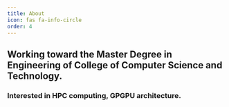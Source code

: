 ```yaml
---
title: About
icon: fas fa-info-circle
order: 4
---
```



<!-- ## ~~Working toward the **Bachelor Degree in Science** of College of Computer Science and Technology. ~~ -->
## Working toward the **Master Degree in Engineering** of College of Computer Science and Technology. 

### Interested in HPC computing, GPGPU architecture.